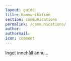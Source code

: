 ```yaml
---
layout: guide
title: Kommunikation
section: communications
permalink: /communications/
author: 
authormail: 
icon: comment
---
```


Inget innehåll ännu...

